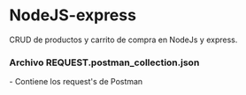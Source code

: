 # NodeJS-express
CRUD de productos y carrito de compra en NodeJs y express.

<h3>Archivo REQUEST.postman_collection.json</h3>
<p>- Contiene los request's de Postman</p>
